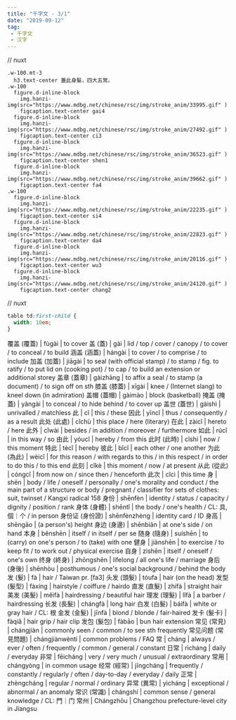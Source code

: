 ```yaml
---
title: "千字文 - 3/1"
date: "2019-09-12"
tag: 
 - 千字文
 - 汉字
---
```

// nuxt
```pug
.w-100.mt-3
  h3.text-center 蓋此身髮，四大五常。
.w-100
  figure.d-inline-block
    img.hanzi-img(src="https://www.mdbg.net/chinese/rsc/img/stroke_anim/33995.gif" )
    figcaption.text-center gai4
  figure.d-inline-block
    img.hanzi-img(src="https://www.mdbg.net/chinese/rsc/img/stroke_anim/27492.gif" )
    figcaption.text-center ci3
  figure.d-inline-block
    img.hanzi-img(src="https://www.mdbg.net/chinese/rsc/img/stroke_anim/36523.gif" )
    figcaption.text-center shen1
  figure.d-inline-block
    img.hanzi-img(src="https://www.mdbg.net/chinese/rsc/img/stroke_anim/39662.gif" )
    figcaption.text-center fa4
.w-100
  figure.d-inline-block
    img.hanzi-img(src="https://www.mdbg.net/chinese/rsc/img/stroke_anim/22235.gif" )
    figcaption.text-center si4
  figure.d-inline-block
    img.hanzi-img(src="https://www.mdbg.net/chinese/rsc/img/stroke_anim/22823.gif" )
    figcaption.text-center da4
  figure.d-inline-block
    img.hanzi-img(src="https://www.mdbg.net/chinese/rsc/img/stroke_anim/20116.gif" )
    figcaption.text-center wu3
  figure.d-inline-block
    img.hanzi-img(src="https://www.mdbg.net/chinese/rsc/img/stroke_anim/24120.gif" )
    figcaption.text-center chang2
```
<!-- excerpt_separator -->
// nuxt
```css
table td:first-child {
  width: 10em;
}
```

覆盖 (覆蓋) | fùgài | to cover
盖 (蓋) | gài | lid / top / cover / canopy / to cover / to conceal / to build
涵盖 (涵蓋) | hángài | to cover / to comprise / to include
加盖 (加蓋) | jiāgài | to seal (with official stamp) / to stamp / fig. to ratify / to put lid on (cooking pot) / to cap / to build an extension or additional storey
盖章 (蓋章) | gàizhāng | to affix a seal / to stamp (a document) / to sign off on sth
膝盖 (膝蓋) | xīgài | knee / (Internet slang) to kneel down (in admiration)
盖帽 (蓋帽) | gàimào | block (basketball)
掩盖 (掩蓋) | yǎngài | to conceal / to hide behind / to cover up
盖世 (蓋世) | gàishì | unrivalled / matchless
此 | cǐ | this / these
因此 | yīncǐ | thus / consequently / as a result
此处 (此處) | cǐchù | this place / here (literary)
在此 | zàicǐ | hereto / here
此外 | cǐwài | besides / in addition / moreover / furthermore
如此 | rúcǐ | in this way / so
由此 | yóucǐ | hereby / from this
此时 (此時) | cǐshí | now / this moment
特此 | tècǐ | hereby
彼此 | bǐcǐ | each other / one another
为此 (為此) | wèicǐ | for this reason / with regards to this / in this respect / in order to do this / to this end
此刻 | cǐkè | this moment / now / at present
从此 (從此) | cóngcǐ | from now on / since then / henceforth
此次 | cǐcì | this time
身 | shēn | body / life / oneself / personally / one's morality and conduct / the main part of a structure or body / pregnant / classifier for sets of clothes: suit, twinset / Kangxi radical 158
身份 | shēnfèn | identity / status / capacity / dignity / position / rank
身体 (身體) | shēntǐ | the body / one's health / CL: 具, 個｜个 / in person
身份证 (身份證) | shēnfènzhèng | identity card / ID
身高 | shēngāo | (a person's) height
身边 (身邊) | shēnbiān | at one's side / on hand
本身 | běnshēn | itself / in itself / per se
随身 (隨身) | suíshēn | to (carry) on one's person / to (take) with one
健身 | jiànshēn | to exercise / to keep fit / to work out / physical exercise
自身 | zìshēn | itself / oneself / one's own
终身 (終身) | zhōngshēn | lifelong / all one's life / marriage
身后 (身後) | shēnhòu | posthumous / one's social background / behind the body
发 (髮) | fà | hair / Taiwan pr. [fa3]
头发 (頭髮) | tóufa | hair (on the head)
发型 (髮型) | fàxíng | hairstyle / coiffure / hairdo
直发 (直髮) | zhífà | straight hair
美发 (美髮) | měifà | hairdressing / beautiful hair
理发 (理髮) | lǐfà | a barber / hairdressing
长发 (長髮) | chángfà | long hair
白发 (白髮) | báifà | white or gray hair / CL: 根
金发 (金髮) | jīnfà | blond / blonde / fair-haired
发卡 (髮卡) | fàqiǎ | hair grip / hair clip
发包 (髮包) | fàbāo | bun hair extension
常见 (常見) | chángjiàn | commonly seen / common / to see sth frequently
常见问题 (常見問題) | chángjiànwèntí | common problems / FAQ
常 | cháng | always / ever / often / frequently / common / general / constant
日常 | rìcháng | daily / everyday
非常 | fēicháng | very / very much / unusual / extraordinary
常用 | chángyòng | in common usage
经常 (經常) | jīngcháng | frequently / constantly / regularly / often / day-to-day / everyday / daily
正常 | zhèngcháng | regular / normal / ordinary
异常 (異常) | yìcháng | exceptional / abnormal / an anomaly
常识 (常識) | chángshí | common sense / general knowledge / CL: 門｜门
常州 | Chángzhōu | Changzhou prefecture-level city in Jiangsu
